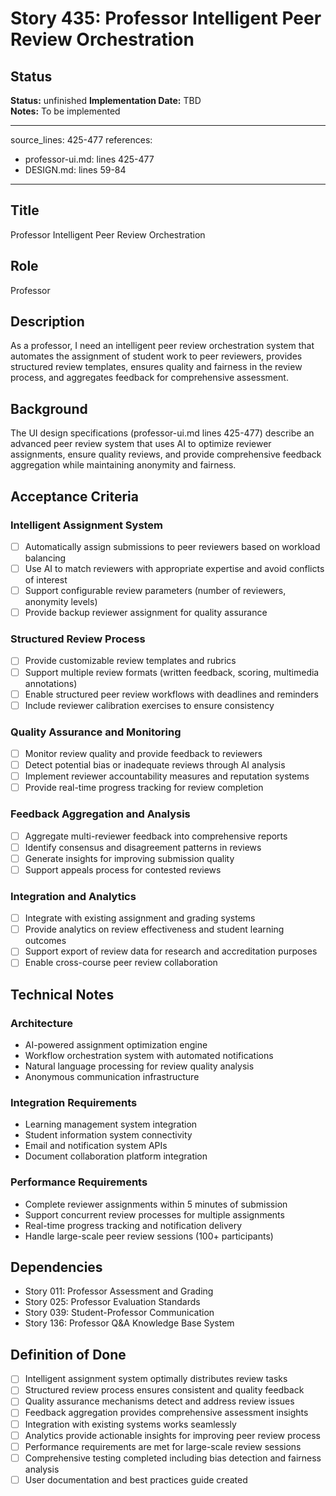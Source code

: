 # Story 435: Professor Intelligent Peer Review Orchestration

## Status
**Status:** unfinished
**Implementation Date:** TBD  
**Notes:** To be implemented

---
source_lines: 425-477
references:
  - professor-ui.md: lines 425-477
  - DESIGN.md: lines 59-84
---

## Title
Professor Intelligent Peer Review Orchestration

## Role
Professor

## Description
As a professor, I need an intelligent peer review orchestration system that automates the assignment of student work to peer reviewers, provides structured review templates, ensures quality and fairness in the review process, and aggregates feedback for comprehensive assessment.

## Background
The UI design specifications (professor-ui.md lines 425-477) describe an advanced peer review system that uses AI to optimize reviewer assignments, ensure quality reviews, and provide comprehensive feedback aggregation while maintaining anonymity and fairness.

## Acceptance Criteria

### Intelligent Assignment System
- [ ] Automatically assign submissions to peer reviewers based on workload balancing
- [ ] Use AI to match reviewers with appropriate expertise and avoid conflicts of interest
- [ ] Support configurable review parameters (number of reviewers, anonymity levels)
- [ ] Provide backup reviewer assignment for quality assurance

### Structured Review Process
- [ ] Provide customizable review templates and rubrics
- [ ] Support multiple review formats (written feedback, scoring, multimedia annotations)
- [ ] Enable structured peer review workflows with deadlines and reminders
- [ ] Include reviewer calibration exercises to ensure consistency

### Quality Assurance and Monitoring
- [ ] Monitor review quality and provide feedback to reviewers
- [ ] Detect potential bias or inadequate reviews through AI analysis
- [ ] Implement reviewer accountability measures and reputation systems
- [ ] Provide real-time progress tracking for review completion

### Feedback Aggregation and Analysis
- [ ] Aggregate multi-reviewer feedback into comprehensive reports
- [ ] Identify consensus and disagreement patterns in reviews
- [ ] Generate insights for improving submission quality
- [ ] Support appeals process for contested reviews

### Integration and Analytics
- [ ] Integrate with existing assignment and grading systems
- [ ] Provide analytics on review effectiveness and student learning outcomes
- [ ] Support export of review data for research and accreditation purposes
- [ ] Enable cross-course peer review collaboration

## Technical Notes

### Architecture
- AI-powered assignment optimization engine
- Workflow orchestration system with automated notifications
- Natural language processing for review quality analysis
- Anonymous communication infrastructure

### Integration Requirements
- Learning management system integration
- Student information system connectivity
- Email and notification system APIs
- Document collaboration platform integration

### Performance Requirements
- Complete reviewer assignments within 5 minutes of submission
- Support concurrent review processes for multiple assignments
- Real-time progress tracking and notification delivery
- Handle large-scale peer review sessions (100+ participants)

## Dependencies
- Story 011: Professor Assessment and Grading
- Story 025: Professor Evaluation Standards
- Story 039: Student-Professor Communication
- Story 136: Professor Q&A Knowledge Base System

## Definition of Done
- [ ] Intelligent assignment system optimally distributes review tasks
- [ ] Structured review process ensures consistent and quality feedback
- [ ] Quality assurance mechanisms detect and address review issues
- [ ] Feedback aggregation provides comprehensive assessment insights
- [ ] Integration with existing systems works seamlessly
- [ ] Analytics provide actionable insights for improving peer review process
- [ ] Performance requirements are met for large-scale review sessions
- [ ] Comprehensive testing completed including bias detection and fairness analysis
- [ ] User documentation and best practices guide created
